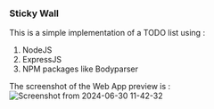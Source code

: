 ### Sticky Wall
This is a simple implementation of a TODO list using :
1. NodeJS
2. ExpressJS
3. NPM packages like Bodyparser

The screenshot of the Web App preview is :
![Screenshot from 2024-06-30 11-42-32](https://github.com/AsadShayan/solid-disco/assets/153836414/8cc7e458-c6a1-4c1f-b234-31b27f6034fa)
